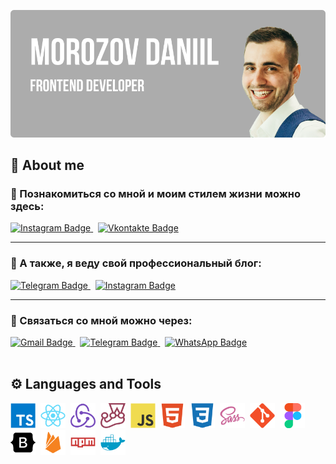 [![Me](https://github.com/MOROZOVcode/MOROZOVcode/blob/main/assets/FrameMe.png)](https://t.me/morozov_daniil_code)

## 🤔 About me

### 🍃 Познакомиться со мной и моим стилем жизни можно здесь:

<!-- **Познакомиться со мной и моим стилем жизни можно здесь:** -->

<a href="https://www.instagram.com/morozov_daniil_code/">
  <img src="https://img.shields.io/badge/Instagram-blueviolet?logo=instagram&logoColor=white&style=for-the-badge" alt="Instagram Badge"/>
</a>
&nbsp
<a href="https://vk.com/morozov_daniil_code">
  <img src="https://img.shields.io/badge/VKontakte-blue?logo=vk&logoColor=white&style=for-the-badge" alt="Vkontakte Badge"/>
</a>

---

### 📝 А также, я веду свой профессиональный блог:

<a href="https://t.me/morozov_code">
  <img src="https://img.shields.io/badge/Telegram-turquoise?logo=telegram&logoColor=white&style=for-the-badge" alt="Telegram Badge"/>
</a> 
&nbsp
<a href="https://www.instagram.com/morozov_code/">
  <img src="https://img.shields.io/badge/Instagram-blueviolet?logo=instagram&logoColor=white&style=for-the-badge" alt="Instagram Badge"/>
</a>

---

### 📨 Связаться со мной можно через:

<a href="mailto:morozov.code@gmail.com">
  <img src="https://img.shields.io/badge/Gmail-red?logo=gmail&logoColor=white&style=for-the-badge" alt="Gmail Badge"/>
</a> 
&nbsp
<a href="https://t.me/morozov_daniil_code">
  <img src="https://img.shields.io/badge/Telegram-turquoise?logo=telegram&logoColor=white&style=for-the-badge" alt="Telegram Badge"/>
</a>
&nbsp
<a href="https://wa.me/995579026917">
  <img src="https://img.shields.io/badge/WhatsApp-g?logo=whatsapp&logoColor=white&style=for-the-badge" alt="WhatsApp Badge"/>
</a>

<br>
<br>
    
## ⚙️ Languages and Tools

<div>
  <img src="https://github.com/devicons/devicon/blob/master/icons/typescript/typescript-plain.svg" title="typescript" alt="typescript" width="40" height="40"/>&nbsp;
  <img src="https://github.com/devicons/devicon/blob/master/icons/react/react-original.svg" title="react" alt="react" width="40" height="40"/>&nbsp;
  <img src="https://github.com/devicons/devicon/blob/master/icons/redux/redux-original.svg" title="redux" alt="redux" width="40" height="40"/>&nbsp;
  <img src="https://github.com/devicons/devicon/blob/master/icons/jest/jest-plain.svg" title="jest" alt="jest" width="40" height="40"/>&nbsp;
  <img src="https://github.com/devicons/devicon/blob/master/icons/javascript/javascript-original.svg" title="javascript" alt="javascript" width="40" height="40"/>&nbsp;
  <img src="https://github.com/devicons/devicon/blob/master/icons/html5/html5-plain.svg" title="html5" alt="html5" width="40" height="40"/>&nbsp;
  <img src="https://github.com/devicons/devicon/blob/master/icons/css3/css3-plain.svg"  title="css3" alt="css3" width="40" height="40"/>&nbsp;
  <img src="https://github.com/devicons/devicon/blob/master/icons/sass/sass-original.svg"  title="sass" alt="sass" width="40" height="40"/>&nbsp;
  <img src="https://github.com/devicons/devicon/blob/master/icons/git/git-original.svg" title="git" alt="git" width="40" height="40"/>&nbsp;
  <img src="https://github.com/devicons/devicon/blob/master/icons/figma/figma-original.svg" title="figma" alt="figma" width="40" height="40"/>&nbsp;
  <img src="https://github.com/devicons/devicon/blob/master/icons/bootstrap/bootstrap-plain.svg" title="bootstrap" alt="bootstrap" width="40" height="40"/>&nbsp;
  <img src="https://github.com/devicons/devicon/blob/master/icons/firebase/firebase-plain.svg" title="Firebase" alt="Firebase" width="40" height="40"/>&nbsp;
  <img src="https://github.com/devicons/devicon/blob/master/icons/npm/npm-original-wordmark.svg" title="npm" alt="npm" width="40" height="40"/>&nbsp;
  <img src="https://github.com/devicons/devicon/blob/master/icons/docker/docker-plain.svg" title="docker" alt="docker" width="40" height="40"/>&nbsp;
</div>
